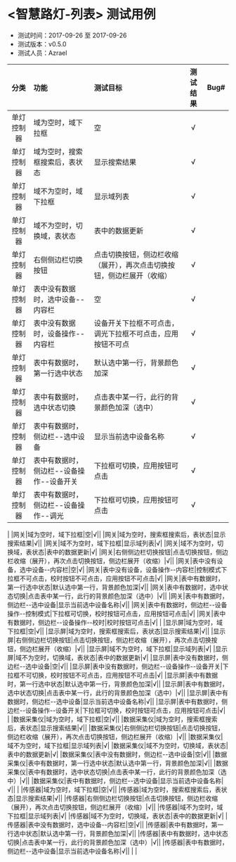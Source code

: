 # <智慧路灯-列表> 测试用例

- 测试时间：2017-09-26 至 2017-09-26
- 测试版本：v0.5.0
- 测试人员：Azrael

|   分类  |功能|测试目标|测试结果|Bug#|
|:-------:|:--|:--|:--:|:--:|
|单灯控制器|域为空时，域下拉框|空|√||
|单灯控制器|域为空时，搜索框搜索后，表状态|显示搜索结果|√||
|单灯控制器|域不为空时，域下拉框|显示域列表|√|
|单灯控制器|域不为空时，切换域，表状态|表中的数据更新|√|
|单灯控制器|右侧侧边栏切换按钮|点击切换按钮，侧边栏收缩（展开），再次点击切换按钮，侧边栏展开（收缩）|√||
|单灯控制器|表中没有数据时，选中设备--内容栏|空|√||
|单灯控制器|表中没有数据时，设备操作--内容栏|设备开关下拉框不可点击，调光下拉框不可点击，应用按钮不可点|√||
|单灯控制器|表中有数据时，第一行选中状态|默认选中第一行，背景颜色加深|√||
|单灯控制器|表中有数据时，选中状态切换|点击表中某一行，此行的背景颜色加深（选中）|√||
|单灯控制器|表中有数据时，侧边栏--选中设备|显示当前选中设备名称|√||
|单灯控制器|表中有数据时，侧边栏--设备操作--设备开关|下拉框可切换，应用按钮可点击|√|
|单灯控制器|表中有数据时，侧边栏--设备操作--调光|下拉框可切换，应用按钮可点击|√|
|
|网关|域为空时，域下拉框|空|√||
|网关|域为空时，搜索框搜索后，表状态|显示搜索结果|√||
|网关|域不为空时，域下拉框|显示域列表|√|
|网关|域不为空时，切换域，表状态|表中的数据更新|√|
|网关|右侧侧边栏切换按钮|点击切换按钮，侧边栏收缩（展开），再次点击切换按钮，侧边栏展开（收缩）|√||
|网关|表中没有设备，选中设备--内容栏|空|√|
|网关|表中没有设备，设备操作--内容栏|控制模式下拉框不可点击，校时按钮不可点击，应用按钮不可点击|√|
|网关|表中有数据时，第一行选中状态|默认选中第一行，背景颜色加深|√||
|网关|表中有数据时，选中状态切换|点击表中某一行，此行的背景颜色加深（选中）|√||
|网关|表中有数据时，侧边栏--选中设备|显示当前选中设备名称|√||
|网关|表中有数据时，侧边栏--设备操作--控制模式|下拉框可切换，校时按钮可点击，应用按钮可点击|√|
|网关|表中有数据时，侧边栏--设备操作--校时|校时按钮可点击|√|
|
|显示屏|域为空时，域下拉框|空|√||
|显示屏|域为空时，搜索框搜索后，表状态|显示搜索结果|√||
|显示屏|右侧侧边栏切换按钮|点击切换按钮，侧边栏收缩（展开），再次点击切换按钮，侧边栏展开（收缩）|√||
|显示屏|域不为空时，域下拉框|显示域列表|√|
|显示屏|域不为空时，切换域，表状态|表中的数据更新|√|
|显示屏|表中没有数据时，侧边栏--选中设备|空|√||
|显示屏|表中没有数据时，侧边栏--设备操作--设备开关|下拉框不可切换，校时按钮不可点击，应用按钮不可点击|√|
|显示屏|表中有数据时，第一行选中状态|默认选中第一行，背景颜色加深|√||
|显示屏|表中有数据时，选中状态切换|点击表中某一行，此行的背景颜色加深（选中）|√||
|显示屏|表中有数据时，侧边栏--选中设备|显示当前选中设备名称|√||
|显示屏|表中有数据时，侧边栏--设备操作--设备开关|下拉框可切换，校时按钮可点击，应用按钮可点击|√|
|
|数据采集仪|域为空时，域下拉框|空|√||
|数据采集仪|域为空时，搜索框搜索后，表状态|显示搜索结果|√||
|数据采集仪|右侧侧边栏切换按钮|点击切换按钮，侧边栏收缩（展开），再次点击切换按钮，侧边栏展开（收缩）|√||
|数据采集仪|域不为空时，域下拉框|显示域列表|√|
|数据采集仪|域不为空时，切换域，表状态|表中的数据更新|√|
|数据采集仪|表中没有数据时，侧边栏--选中设备|空|√||
|数据采集仪|表中有数据时，第一行选中状态|默认选中第一行，背景颜色加深|√||
|数据采集仪|表中有数据时，选中状态切换|点击表中某一行，此行的背景颜色加深（选中）|√||
|数据采集仪|表中有数据时，侧边栏--选中设备|显示当前选中设备名称|√||
|
|传感器|域为空时，域下拉框|空|√||
|传感器|域为空时，搜索框搜索后，表状态|显示搜索结果|√||
|传感器|右侧侧边栏切换按钮|点击切换按钮，侧边栏收缩（展开），再次点击切换按钮，侧边栏展开（收缩）|√||
|传感器|域不为空时，域下拉框|显示域列表|√|
|传感器|域不为空时，切换域，表状态|表中的数据更新|√|
|传感器|表中没有数据时，选中设备--内容栏|空|√||
|传感器|表中有数据时，第一行选中状态|默认选中第一行，背景颜色加深|√||
|传感器|表中有数据时，选中状态切换|点击表中某一行，此行的背景颜色加深（选中）|√||
|传感器|表中有数据时，侧边栏--选中设备|显示当前选中设备名称|√||
|
|